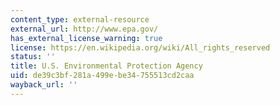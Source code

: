 ```yaml
---
content_type: external-resource
external_url: http://www.epa.gov/
has_external_license_warning: true
license: https://en.wikipedia.org/wiki/All_rights_reserved
status: ''
title: U.S. Environmental Protection Agency
uid: de39c3bf-281a-499e-be34-755513cd2caa
wayback_url: ''
---
```

